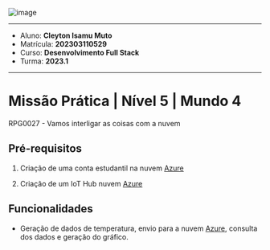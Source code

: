 ![image](https://github.com/cleytonmuto/CadastroPOO/assets/12730298/6d8342c0-32a9-4eb1-b3f0-21b2cedeef45)

---

- Aluno: **Cleyton Isamu Muto**
- Matrícula: **202303110529**
- Curso: **Desenvolvimento Full Stack**
- Turma: **2023.1**

---

# Missão Prática | Nível 5 | Mundo 4

RPG0027 - Vamos interligar as coisas com a nuvem

## Pré-requisitos

1. Criação de uma conta estudantil na nuvem [Azure](https://portal.azure.com)

2. Criação de um IoT Hub nuvem [Azure](https://portal.azure.com)

## Funcionalidades

- Geração de dados de temperatura, envio para a nuvem [Azure](https://portal.azure.com), consulta dos dados e geração do gráfico.